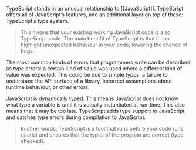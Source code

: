 TypeScript stands in an unusual relationship to [[JavaScript]]. TypeScript offers all of JavaScript’s features, and an additional layer on top of these: TypeScript’s type system.

>This means that your existing working JavaScript code is also TypeScript code. The main benefit of TypeScript is that it can highlight unexpected behaviour in your code, lowering the chance of bugs.

The most common kinds of errors that programmers write can be described as type errors: a certain kind of value was used where a different kind of value was expected. This could be due to simple typos, a failure to understand the API surface of a library, incorrect assumptions about runtime behaviour, or other errors.

JavaScript is dynamically typed. This means JavaScript does not know what type a variable is until it is actually instantiated at run-time. This also means that it may be too late. TypeScript adds type support to JavaScript and catches type errors during compilation to JavaScript.

>In other words, TypeScript is a tool that runs before your code runs (static) and ensures that the types of the program are correct (type-checked).
